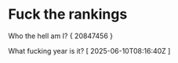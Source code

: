 # Fuck the rankings

Who the hell am I?
{ 20847456 }

What fucking year is it?
[ 2025-06-10T08:16:40Z ]
